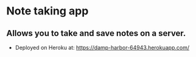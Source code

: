 # Note taking app

## Allows you to take and save notes on a server.

* Deployed on Heroku at: https://damp-harbor-64943.herokuapp.com/